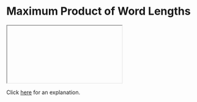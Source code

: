 # Maximum Product of Word Lengths 

<iframe></iframe>

Click [here](Explanation.md) for an explanation.

